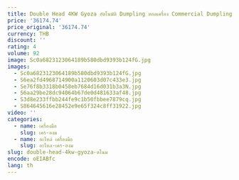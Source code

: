```yaml
---
title: Double Head 4KW Gyoza อัตโนมัติ Dumpling ทอดเครื่อง Commercial Dumpling Gyoza หม้อหุงข้าว Pan Grill Fryer
price: '36174.74'
price_original: '36174.74'
currency: THB
discount: ''
rating: 4
volume: 92
image: Sc0a6823123064189b580dbd9393b124fG.jpg
images:
  - Sc0a6823123064189b580dbd9393b124fG.jpg
  - S6ea2fd4968714900a1120603d07c433e3.jpg
  - Se76f8b3318b0458eb7684d16d031b3a3N.jpg
  - S6aa29be28dc94064b67de0d481633af48.jpg
  - S3d8e233ffbb244fe9c1b50fbbee7879cq.jpg
  - S864645616e28452e9e65f324c8ff31922.jpg
video: ''
categories:
  - name: เครื่องมือ
    slug: เคร-องม
  - name: อะไหล่ เครื่องมือ
    slug: อะไหล-เคร-องม
slug: double-head-4kw-gyoza-ตโนม
encode: oEIABfc
lang: th
---
```

  